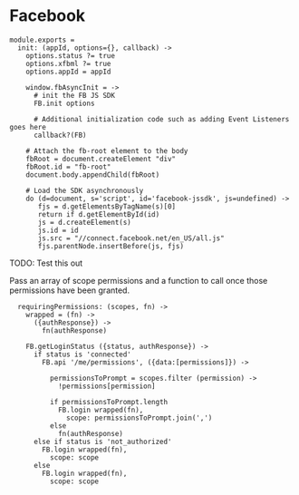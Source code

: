 Facebook
========

    module.exports =
      init: (appId, options={}, callback) ->
        options.status ?= true
        options.xfbml ?= true
        options.appId = appId

        window.fbAsyncInit = ->
          # init the FB JS SDK
          FB.init options

          # Additional initialization code such as adding Event Listeners goes here
          callback?(FB)

        # Attach the fb-root element to the body
        fbRoot = document.createElement "div"
        fbRoot.id = "fb-root"
        document.body.appendChild(fbRoot)

        # Load the SDK asynchronously
        do (d=document, s='script', id='facebook-jssdk', js=undefined) ->
           fjs = d.getElementsByTagName(s)[0]
           return if d.getElementById(id)
           js = d.createElement(s)
           js.id = id
           js.src = "//connect.facebook.net/en_US/all.js"
           fjs.parentNode.insertBefore(js, fjs)

TODO: Test this out

Pass an array of scope permissions and a function to call once those permissions
have been granted.

      requiringPermissions: (scopes, fn) ->
        wrapped = (fn) ->
          ({authResponse}) ->
            fn(authResponse)

        FB.getLoginStatus ({status, authResponse}) ->
          if status is 'connected'
            FB.api '/me/permissions', ({data:[permissions]}) ->

              permissionsToPrompt = scopes.filter (permission) ->
                !permissions[permission]

              if permissionsToPrompt.length
                FB.login wrapped(fn),
                  scope: permissionsToPrompt.join(',')
              else
                fn(authResponse)
          else if status is 'not_authorized'
            FB.login wrapped(fn),
              scope: scope
          else
            FB.login wrapped(fn),
              scope: scope
